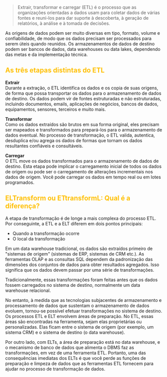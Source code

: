 
> Extrair, transformar e carregar (ETL) é o processo que as organizações orientadas a dados usam para coletar dados de várias fontes e reuni-los para dar suporte à descoberta, à geração de relatórios, à análise e à tomada de decisões.

As origens de dados podem ser muito diversas em tipo, formato, volume e confiabilidade, de modo que os dados precisam ser processados para serem úteis quando reunidos. Os armazenamentos de dados de destino podem ser bancos de dados, data warehouses ou data lakes, dependendo das metas e da implementação técnica.

## <span style="color:#ffc000">As três etapas distintas do ETL</span>

**Extrair**  
Durante a extração, o ETL identifica os dados e os copia de suas origens, de forma que possa transportar os dados para o armazenamento de dados de destino. Os dados podem vir de fontes estruturadas e não estruturadas, incluindo documentos, emails, aplicações de negócios, bancos de dados, equipamentos, sensores, terceiros e muito mais.

**Transformar**  
Como os dados extraídos são brutos em sua forma original, eles precisam ser mapeados e transformados para prepará-los para o armazenamento de dados eventual. No processo de transformação, o ETL valida, autentica, desduplica e/ou agrega os dados de formas que tornam os dados resultantes confiáveis e consultáveis.

**Carregar**  
O ETL move os dados transformados para o armazenamento de dados de destino. Esta etapa pode implicar o carregamento inicial de todos os dados de origem ou pode ser o carregamento de alterações incrementais nos dados de origem. Você pode carregar os dados em tempo real ou em lotes programados.

## <span style="color:#ffc000">ELTransform ou ETtransformL: Qual é a diferença?</span>

A etapa de transformação é de longe a mais complexa do processo ETL. Por conseguinte, a ETL e a ELT diferem em dois pontos principais:

- Quando a transformação ocorre
- O local da transformação

Em um data warehouse tradicional, os dados são extraídos primeiro de "sistemas de origem" (sistemas de ERP, sistemas de CRM etc.). As ferramentas OLAP e as consultas SQL dependem da padronização das dimensões dos conjuntos de dados para obter resultados agregados. Isso significa que os dados devem passar por uma série de transformações.

Tradicionalmente, essas transformações foram feitas antes que os dados fossem carregados no sistema de destino, normalmente um data warehouse relacional.

No entanto, à medida que as tecnologias subjacentes de armazenamento e processamento de dados que sustentam o armazenamento de dados evoluem, tornou-se possível efetuar transformações no sistema de destino. Os processos ETL e ELT envolvem áreas de preparação. No ETL, essas áreas são encontradas na ferramenta, sejam elas proprietárias ou personalizadas. Elas ficam entre o sistema de origem (por exemplo, um sistema CRM) e o sistema de destino (o data warehouse).

Por outro lado, com ELTs, a área de preparação está no data warehouse, e o mecanismo de banco de dados que alimenta o DBMS faz as transformações, em vez de uma ferramenta ETL. Portanto, uma das consequências imediatas dos ELTs é que você perde as funções de preparação e limpeza de dados que as ferramentas ETL fornecem para ajudar no processo de transformação de dados.